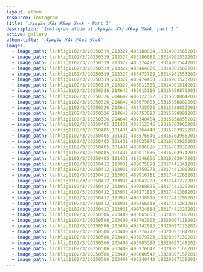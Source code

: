 ```yaml
---
layout: album
resource: instagram
title: "𝓝𝓰𝓾𝔂𝓮̂̃𝓷 𝓣𝓱𝓲̣ 𝓣𝓱𝓾𝔂̀ 𝓛𝓲𝓷𝓱 - Part 3"
description: "Instagram album of 𝓝𝓰𝓾𝔂𝓮̂̃𝓷 𝓣𝓱𝓲̣ 𝓣𝓱𝓾𝔂̀ 𝓛𝓲𝓷𝓱, part 3."
active: gallery
album-title: "𝓝𝓰𝓾𝔂𝓮̂̃𝓷 𝓣𝓱𝓲̣ 𝓣𝓱𝓾𝔂̀ 𝓛𝓲𝓷𝓱"
images:
  - image_path: linhlig1102/3/20250319_213327_485180804_18314901565201852_1185803265122263433_n.jpg
  - image_path: linhlig1102/3/20250319_213327_485186082_18314901532201852_5882047276511252426_n.jpg
  - image_path: linhlig1102/3/20250319_213327_485274492_18314901544201852_3993014348185470909_n.jpg
  - image_path: linhlig1102/3/20250319_213327_485464826_18314901502201852_1532689157147252171_n.jpg
  - image_path: linhlig1102/3/20250319_213327_485473709_18314901553201852_4150755638393608799_n.jpg
  - image_path: linhlig1102/3/20250319_213327_485474468_18314901523201852_2481599434531741667_n.jpg
  - image_path: linhlig1102/3/20250319_213327_485811585_18314901514201852_2462094324622434474_n.jpg
  - image_path: linhlig1102/3/20250326_214642_486015116_18315658873201852_1734807423588110773_n.jpg
  - image_path: linhlig1102/3/20250326_214642_486122382_18315658864201852_9109648966285880193_n.jpg
  - image_path: linhlig1102/3/20250326_214642_486679683_18315658882201852_7262178391961655691_n.jpg
  - image_path: linhlig1102/3/20250326_214642_486735926_18315658852201852_2734902954885051429_n.jpg
  - image_path: linhlig1102/3/20250326_214642_486753093_18315658891201852_42953787910908461_n.jpg
  - image_path: linhlig1102/3/20250326_214642_487340404_18315658855201852_1434435033523107075_n.jpg
  - image_path: linhlig1102/3/20250405_101431_488312346_18316703965201852_4076790084471182519_n.jpg
  - image_path: linhlig1102/3/20250405_101431_488364440_18316703929201852_4637253787660232713_n.jpg
  - image_path: linhlig1102/3/20250405_101431_488576846_18316703956201852_6851993842882160781_n.jpg
  - image_path: linhlig1102/3/20250405_101431_488625971_18316703920201852_7715520408046750339_n.jpg
  - image_path: linhlig1102/3/20250405_101431_488896026_18316703938201852_5687772098661160527_n.jpg
  - image_path: linhlig1102/3/20250405_101431_489011836_18316703974201852_6132689465447609708_n.jpg
  - image_path: linhlig1102/3/20250405_101431_489346656_18316703947201852_4246336797527659934_n.jpg
  - image_path: linhlig1102/3/20250412_113931_489675899_18317441341201852_2977043959168509893_n.jpg
  - image_path: linhlig1102/3/20250412_113931_489759278_18317441290201852_2073290330081710742_n.jpg
  - image_path: linhlig1102/3/20250412_113931_489916781_18317441263201852_81724326472441313_n.jpg
  - image_path: linhlig1102/3/20250412_113931_490042288_18317441272201852_6301366954900415729_n.jpg
  - image_path: linhlig1102/3/20250412_113931_490268605_18317441329201852_3315275882005834776_n.jpg
  - image_path: linhlig1102/3/20250412_113931_490271815_18317441308201852_6031970206672988909_n.jpg
  - image_path: linhlig1102/3/20250412_113931_490338816_18317441299201852_2096875756516826344_n.jpg
  - image_path: linhlig1102/3/20250412_113931_490356413_18317441281201852_1702541424888501037_n.jpg
  - image_path: linhlig1102/3/20250412_113931_490724884_18317441320201852_8819807413640659475_n.jpg
  - image_path: linhlig1102/3/20250506_203409_495665653_18320097106201852_3310261692033891369_n.jpg
  - image_path: linhlig1102/3/20250506_203409_495703003_18320097118201852_7886663298619744099_n.jpg
  - image_path: linhlig1102/3/20250506_203409_495742993_18320097175201852_1272233354464724749_n.jpg
  - image_path: linhlig1102/3/20250506_203409_495774712_18320097184201852_5758986393298389935_n.jpg
  - image_path: linhlig1102/3/20250506_203409_495879723_18320097130201852_2073137595662128771_n.jpg
  - image_path: linhlig1102/3/20250506_203409_495905396_18320097148201852_355159172953692110_n.jpg
  - image_path: linhlig1102/3/20250506_203409_495976642_18320097166201852_8887407822985946066_n.jpg
  - image_path: linhlig1102/3/20250506_203409_496000542_18320097157201852_943422707495601032_n.jpg
  - image_path: linhlig1102/3/20250506_203409_496240442_18320097139201852_8556846024663789798_n.jpg
---
```

